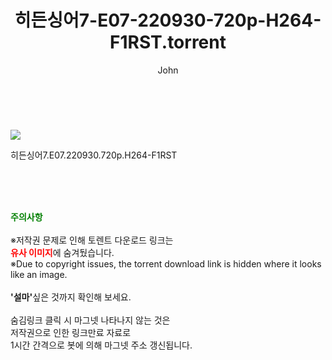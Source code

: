 ﻿---
layout: post
title:  "    히든싱어7-E07-220930-720p-H264-F1RST.torrent"
author: John
categories: [ TV ]
tags: [  ]
image: https://torrentrj56.com/uploadfile/full/a8316b31c9529a45e8eb95ad506f34a86852f180.jpg 
description: "    히든싱어7-E07-220930-720p-H264-F1RST torrent 정보 공유"
toc: true
toc_sticky: true
---

<br>
<p><img src="https://torrentrj56.com/uploadfile/full/a8316b31c9529a45e8eb95ad506f34a86852f180.jpg"/></p>
 히든싱어7.E07.220930.720p.H264-F1RST  
    
<br><br><br>
<p data-ke-size="size16"><b><span style="color: green;">주의사항</span></b><br /><br />※저작권 문제로 인해 토렌트 다운로드 링크는<br /><b><span style="color: red;">유사 이미지</span></b>에 숨겨뒀습니다.<br />※Due to copyright issues, the torrent download link is hidden where it looks like an image.<br /><br /><b>'설마'</b>싶은 것까지 확인해 보세요.<br /><br />숨김링크 클릭 시 마그넷 나타나지 않는 것은<br />저작권으로 인한 링크만료 자료로<br />1시간 간격으로 봇에 의해 마그넷 주소 갱신됩니다.</p>
